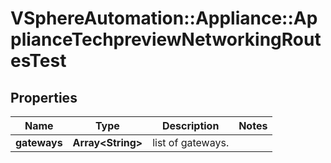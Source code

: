 # VSphereAutomation::Appliance::ApplianceTechpreviewNetworkingRoutesTest

## Properties
Name | Type | Description | Notes
------------ | ------------- | ------------- | -------------
**gateways** | **Array&lt;String&gt;** | list of gateways. | 


